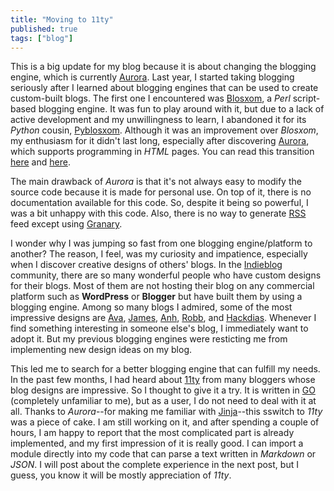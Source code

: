 ```yaml
---
title: "Moving to 11ty"
published: true
tags: ["blog"]
---
```


This is a big update for my blog because it is about changing the blogging engine, which is currently [Aurora](https://github.com/capjamesg/aurora). Last year, I started taking blogging seriously after I learned about blogging engines that can be used to create custom-built blogs. The first one I encountered was [Blosxom](http://www.blosxom.com/), a *Perl* script-based blogging engine. It was fun to play around with it, but due to a lack of active development and my unwillingness to learn, I abandoned it for its *Python* cousin, [Pyblosxom](https://pyblosxom.github.io). Although it was an improvement over *Blosxom*, my enthusiasm for it didn't last long, especially after discovering [Aurora](https://github.com/capjamesg/aurora), which supports programming in *HTML* pages. You can read this transition [here](/posts/2025-03-09-testing-aurora/) and [here](/posts/2025-02-10-00-00/).

The main drawback of *Aurora* is that it's not always easy to modify the source code because it is made for personal use. On top of it, there is no documentation available for this code. So, despite it being so powerful, I was a bit unhappy with this code. Also, there is no way to generate [RSS](https://sigmarootpi.com/feed/) feed except using [Granary](https://granary.io).

I wonder why I was jumping so fast from one blogging engine/platform to another? The reason, I feel, was my curiosity and impatience, especially when I discover creative designs of others' blogs. In the [Indieblog](https://indieblog.page/) community, there are so many wonderful people who have custom designs for their blogs. Most of them are not hosting their blog on any commercial platform such as **WordPress** or **Blogger** but have built them by using a blogging engine. Among so many blogs I admired, some of the most impressive designs are [Ava](https://blog.avas.space), [James](https://jamesg.blog), [Anh](https://anhvn.com), [Robb](https://rknight.me), and [Hackdias](https://hacdias.com). Whenever I find something interesting in someone else's blog, I immediately want to adopt it. But my previous blogging engines were resticting me from implementing new design ideas on my blog.

This led me to search for a better blogging engine that can fulfill my needs. In the past few months, I had heard about [11ty](https://www.11ty.dev) from many bloggers whose blog designs are impressive. So I thought to give it a try. It is written in [GO](https://go.dev) (completely unfamiliar to me), but as a user, I do not need to deal with it at all. Thanks to *Aurora*--for making me familiar with [Jinja](https://jinja.palletsprojects.com/en/stable/)--this sswitch to *11ty* was a piece of cake. I am still working on it, and after spending a couple of hours, I am happy to report that the most complicated part is already implemented, and my first impression of it is really good. I can import a module directly into my code that can parse a text written in *Markdown* or *JSON*. I will post about the complete experience in the next post, but I guess, you know it will be mostly appreciation of *11ty*.